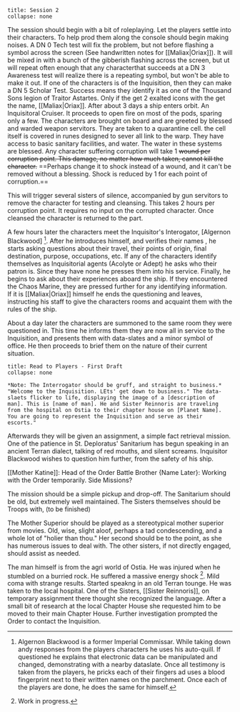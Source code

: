 ```ad-header
title: Session 2
collapse: none
```
The session should begin with a bit of roleplaying. Let the players settle into their characters. To help prod them along the console should begin making noises. A DN 0 Tech test will fix the problem, but not before flashing a symbol across the screen (See handwritten notes for [[Maliax|Oriax]]). It will be mixed in with a bunch of the gibberish flashing across the screen, but ut will repeat often enough that any characterthat succeeds at a DN 3 Awareness test will realize there is a repeating symbol, but won't be able to make it out. If one of the characters is of the Inquisition, then they can make a DN 5 Scholar Test. Success means they identify it as one of the Thousand Sons legion of Traitor Astartes. Only if the get 2 exalted icons with the get the name, [[Maliax|Oriax]]. 
After about 3 days a ship enters orbit. An Inquisitoral Cruiser. It proceeds to open fire on most of the pods, sparing only a few. The characters are brought on board and are greeted by blessed and warded weapon servitors. They are taken to a quarantine cell. the cell itself is covered in runes designed to sever all link to the warp. They have access to basic sanitary facilities, and water. The water in these systems are blessed. Any character suffering corruption will take 1 ~~wound per corruption point. This damage, no matter how much taken, cannot kill the character.~~ ==Perhaps change it to shock instead of a wound, and it can't be removed without a blessing. Shock is reduced by 1 for each point of corruption.==

This will trigger several sisters of silence, accompanied by gun servitors to remove the character for testing and cleansing. This takes 2 hours per corruption point. It requires no input on the corrupted character. Once cleansed the character is returned to the part.

A few hours later the characters meet the Inquisitor's Interogator, [Algernon Blackwood] [^1]. After he introduces himself, and verifies their names , he starts asking questions about their travel, their points of origin, final destination, purpose, occupations, etc. If any of the characters identify themselves as Inquisitorial agents (Acolyte or Adept) he asks who their patron is. Since they have none he presses them into his service. Finally, he begins to ask about their experiences aboard the ship. If they encountered the Chaos Marine, they are pressed further for any identifying information. If it is [[Maliax|Oriax]] himself he ends the questioning and leaves, instructing his staff to give the characters rooms and acquaint them with the rules of the ship.

About a day later the characters are summoned to the same room they were questioned in. This time he informs them they are now all in service to the Inquisition, and presents them with data-slates and a minor symbol of office. He then proceeds to brief them on the nature of their current situation.

```ad-Player
title: Read to Players - First Draft
collapse: none

*Note: The Interrogator should be gruff, and straight to business.*
"Welcome to the Inquisition. LEts' get down to business." The data-slaets flicker to life, displaying the image of a [description of man]. This is [name of man]. He and Sister Reinnoris are traveling from the hospital on Ostia to their chapter house on [Planet Name]. You are going to represent the Inquisition and serve as their escorts."

```
Afterwards they will be given an assignment, a simple fact retrieval mission. One of the patience in St. Deploratus' Sanitarium has begun speaking in an ancient Terran dialect, talking of red mouths, and silent screams. Inquisitor Blackwood wishes to question him further, from the safety of his ship.

[[Mother Katine]]: Head of the Order
Battle Brother {Name Later}: Working with the Order temporarily. Side Missions?

The mission should be a simple pickup and drop-off. The Sanitarium should be old, but extremely well maintained. The Sisters themselves should be Troops with, (to be finished)

The Mother Superior should be played as a stereotypical mother superior from movies. Old, wise, slight aloof, perhaps a tad condescending, and a whole lot of "holier than thou." Her second should be to the point, as she has numerous issues to deal with. The other sisters, if not directly engaged, should assist as needed.

The man himself is from the agri world of Ostia. He was injured when he stumbled on a burried rock. He suffered a massive energy shock [^2]. Mild coma with strange results. Started speakng in an old Terran tounge. He was taken to the local hospital. One of the Sisters, [[Sister Reinnoris]], on temporary assignment there thought she recognized the language. After a small bit of research at the local Chapter House she requested him to be moved to their main Chapter House. Further investigation prompted the Order to contact the Inquisition.




[^1]: Algernon Blackwood is a former Imperial Commissar. While taking down andy responses from the players characters he uses his auto-quill. If questioned he explains that electronic data can be manipulated and changed, demonstrating with a nearby dataslate. Once all testimony is taken from the players, he pricks each of their fingers ad uses a blood fingerprint next to their written names on the parchment. Once each of the players are done, he does the same for himself.

[^2]: Work in progress.